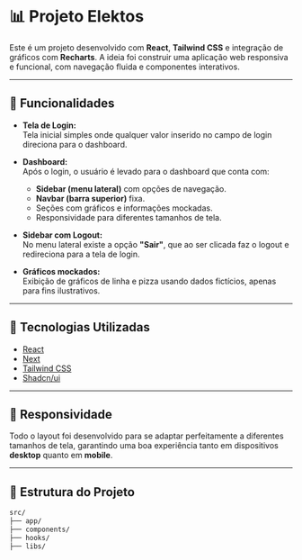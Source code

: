 # 📊 Projeto Elektos

Este é um projeto desenvolvido com **React**, **Tailwind CSS** e integração de gráficos com **Recharts**. A ideia foi construir uma aplicação web responsiva e funcional, com navegação fluida e componentes interativos.

---

## 📌 Funcionalidades

- **Tela de Login:**  
  Tela inicial simples onde qualquer valor inserido no campo de login direciona para o dashboard.

- **Dashboard:**  
  Após o login, o usuário é levado para o dashboard que conta com:
  - **Sidebar (menu lateral)** com opções de navegação.
  - **Navbar (barra superior)** fixa.
  - Seções com gráficos e informações mockadas.
  - Responsividade para diferentes tamanhos de tela.

- **Sidebar com Logout:**  
  No menu lateral existe a opção **"Sair"**, que ao ser clicada faz o logout e redireciona para a tela de login.

- **Gráficos mockados:**  
  Exibição de gráficos de linha e pizza usando dados fictícios, apenas para fins ilustrativos.

---

## 🎨 Tecnologias Utilizadas

- [React](https://reactjs.org/)
- [Next](https://nextjs.org/)
- [Tailwind CSS](https://tailwindcss.com/)
- [Shadcn/ui](https://ui.shadcn.com/)

---

## 📱 Responsividade

Todo o layout foi desenvolvido para se adaptar perfeitamente a diferentes tamanhos de tela, garantindo uma boa experiência tanto em dispositivos **desktop** quanto em **mobile**.

---

## 📂 Estrutura do Projeto

```bash
src/
├── app/
├── components/
├── hooks/
├── libs/

